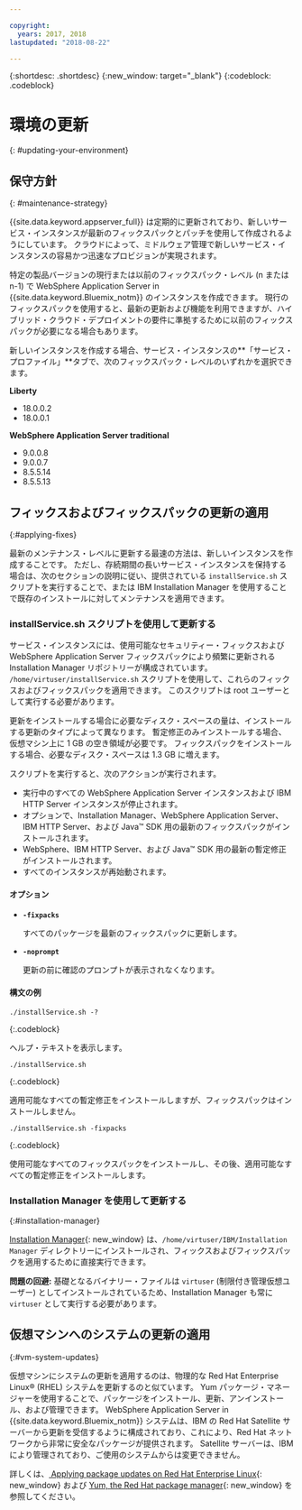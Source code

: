 ```yaml
---

copyright:
  years: 2017, 2018
lastupdated: "2018-08-22"

---
```


{:shortdesc: .shortdesc}
{:new_window: target="_blank"}
{:codeblock: .codeblock}

# 環境の更新
{: #updating-your-environment}

## 保守方針
{: #maintenance-strategy}

{{site.data.keyword.appserver_full}} は定期的に更新されており、新しいサービス・インスタンスが最新のフィックスパックとパッチを使用して作成されるようにしています。 クラウドによって、ミドルウェア管理で新しいサービス・インスタンスの容易かつ迅速なプロビジョンが実現されます。

特定の製品バージョンの現行または以前のフィックスパック・レベル (n または n-1) で WebSphere Application Server in {{site.data.keyword.Bluemix_notm}} のインスタンスを作成できます。 現行のフィックスパックを使用すると、最新の更新および機能を利用できますが、ハイブリッド・クラウド・デプロイメントの要件に準拠するために以前のフィックスパックが必要になる場合もあります。

新しいインスタンスを作成する場合、サービス・インスタンスの**「サービス・プロファイル」**タブで、次のフィックスパック・レベルのいずれかを選択できます。

**Liberty**
  * 18.0.0.2
  * 18.0.0.1

**WebSphere Application Server traditional**
  * 9.0.0.8
  * 9.0.0.7
  * 8.5.5.14
  * 8.5.5.13

## フィックスおよびフィックスパックの更新の適用
{:#applying-fixes}

最新のメンテナンス・レベルに更新する最速の方法は、新しいインスタンスを作成することです。 ただし、存続期間の長いサービス・インスタンスを保持する場合は、次のセクションの説明に従い、提供されている `installService.sh` スクリプトを実行することで、または IBM Installation Manager を使用することで既存のインストールに対してメンテナンスを適用できます。

### installService.sh スクリプトを使用して更新する

サービス・インスタンスには、使用可能なセキュリティー・フィックスおよび WebSphere Application Server フィックスパックにより頻繁に更新される Installation Manager リポジトリーが構成されています。 `/home/virtuser/installService.sh` スクリプトを使用して、これらのフィックスおよびフィックスパックを適用できます。 このスクリプトは root ユーザーとして実行する必要があります。

更新をインストールする場合に必要なディスク・スペースの量は、インストールする更新のタイプによって異なります。 暫定修正のみインストールする場合、仮想マシン上に 1 GB の空き領域が必要です。 フィックスパックをインストールする場合、必要なディスク・スペースは 1.3 GB に増えます。

スクリプトを実行すると、次のアクションが実行されます。

* 実行中のすべての WebSphere Application Server インスタンスおよび IBM HTTP Server インスタンスが停止されます。
* オプションで、Installation Manager、WebSphere Application Server、IBM HTTP Server、および Java&trade; SDK 用の最新のフィックスパックがインストールされます。
* WebSphere、IBM HTTP Server、および Java&trade; SDK 用の最新の暫定修正がインストールされます。
* すべてのインスタンスが再始動されます。

#### オプション
* **`-fixpacks`**

    すべてのパッケージを最新のフィックスパックに更新します。
* **`-noprompt`**

    更新の前に確認のプロンプトが表示されなくなります。

#### 構文の例

```
./installService.sh -?
```
{:.codeblock}

ヘルプ・テキストを表示します。


```
./installService.sh
```
{:.codeblock}

適用可能なすべての暫定修正をインストールしますが、フィックスパックはインストールしません。


```
./installService.sh -fixpacks
```
{:.codeblock}

使用可能なすべてのフィックスパックをインストールし、その後、適用可能なすべての暫定修正をインストールします。

### Installation Manager を使用して更新する
{:#installation-manager}

[Installation Manager](http://www.ibm.com/support/knowledgecenter/SSDV2W_1.8.3/com.ibm.cic.agent.ui.doc/helpindex_imic.html){: new_window} は、`/home/virtuser/IBM/Installation Manager` ディレクトリーにインストールされ、フィックスおよびフィックスパックを適用するために直接実行できます。

**問題の回避:** 基礎となるバイナリー・ファイルは `virtuser` (制限付き管理仮想ユーザー) としてインストールされているため、Installation Manager も常に `virtuser` として実行する必要があります。

## 仮想マシンへのシステムの更新の適用
{:#vm-system-updates}

仮想マシンにシステムの更新を適用するのは、物理的な Red Hat Enterprise Linux&reg; (RHEL) システムを更新するのと似ています。 Yum パッケージ・マネージャーを使用することで、パッケージをインストール、更新、アンインストール、および管理できます。 WebSphere Application Server in {{site.data.keyword.Bluemix_notm}} システムは、IBM の Red Hat Satellite サーバーから更新を受信するように構成されており、これにより、Red Hat ネットワークから非常に安全なパッケージが提供されます。 Satellite サーバーは、IBM により管理されており、ご使用のシステムからは変更できません。

詳しくは、[
Applying package updates on Red Hat Enterprise Linux](https://access.redhat.com/articles/11258#rhel6){: new_window} および
[Yum, the Red Hat package manager](https://access.redhat.com/documentation/en-US/Red_Hat_Enterprise_Linux/6/html/Deployment_Guide/ch-yum.html){: new_window} を参照してください。
